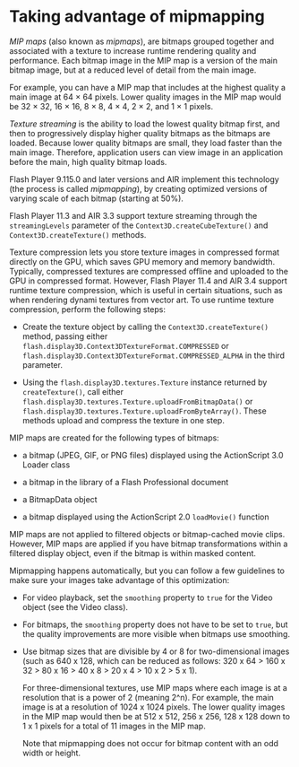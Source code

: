 # Taking advantage of mipmapping

<div>

_MIP maps_ (also known as _mipmaps_), are bitmaps grouped together and
associated with a texture to increase runtime rendering quality and performance.
Each bitmap image in the MIP map is a version of the main bitmap image, but at a
reduced level of detail from the main image.

For example, you can have a MIP map that includes at the highest quality a main
image at 64 × 64 pixels. Lower quality images in the MIP map would be 32 × 32,
16 × 16, 8 × 8, 4 × 4, 2 × 2, and 1 × 1 pixels.

_Texture streaming_ is the ability to load the lowest quality bitmap first, and
then to progressively display higher quality bitmaps as the bitmaps are loaded.
Because lower quality bitmaps are small, they load faster than the main image.
Therefore, application users can view image in an application before the main,
high quality bitmap loads.

Flash Player 9.115.0 and later versions and AIR implement this technology (the
process is called _mipmapping_), by creating optimized versions of varying scale
of each bitmap (starting at 50%).

Flash Player 11.3 and AIR 3.3 support texture streaming through the
`streamingLevels` parameter of the `Context3D.createCubeTexture()` and
`Context3D.createTexture()` methods.

Texture compression lets you store texture images in compressed format directly
on the GPU, which saves GPU memory and memory bandwidth. Typically, compressed
textures are compressed offline and uploaded to the GPU in compressed format.
However, Flash Player 11.4 and AIR 3.4 support runtime texture compression,
which is useful in certain situations, such as when rendering dynami textures
from vector art. To use runtime texture compression, perform the following
steps:

- Create the texture object by calling the `Context3D.createTexture()` method,
  passing either `flash.display3D.Context3DTextureFormat.COMPRESSED` or
  `flash.display3D.Context3DTextureFormat.COMPRESSED_ALPHA` in the third
  parameter.

- Using the `flash.display3D.textures.Texture` instance returned by
  `createTexture()`, call either
  `flash.display3D.textures.Texture.uploadFromBitmapData()` or
  `flash.display3D.textures.Texture.uploadFromByteArray()`. These methods upload
  and compress the texture in one step.

MIP maps are created for the following types of bitmaps:

<div>

- a bitmap (JPEG, GIF, or PNG files) displayed using the ActionScript 3.0 Loader
  class

- a bitmap in the library of a Flash Professional document

- a BitmapData object

- a bitmap displayed using the ActionScript 2.0 `loadMovie()` function

</div>

MIP maps are not applied to filtered objects or bitmap-cached movie clips.
However, MIP maps are applied if you have bitmap transformations within a
filtered display object, even if the bitmap is within masked content.

Mipmapping happens automatically, but you can follow a few guidelines to make
sure your images take advantage of this optimization:

- For video playback, set the `smoothing` property to `true` for the Video
  object (see the Video class).

- For bitmaps, the `smoothing` property does not have to be set to `true`, but
  the quality improvements are more visible when bitmaps use smoothing.

- Use bitmap sizes that are divisible by 4 or 8 for two-dimensional images (such
  as 640 x 128, which can be reduced as follows: 320 x 64 \> 160 x 32 \> 80 x 16
  \> 40 x 8 \> 20 x 4 \> 10 x 2 \> 5 x 1).

  For three-dimensional textures, use MIP maps where each image is at a
  resolution that is a power of 2 (meaning 2^n). For example, the main image is
  at a resolution of 1024 x 1024 pixels. The lower quality images in the MIP map
  would then be at 512 x 512, 256 x 256, 128 x 128 down to 1 x 1 pixels for a
  total of 11 images in the MIP map.

  Note that mipmapping does not occur for bitmap content with an odd width or
  height.

</div>
